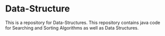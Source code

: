 # Data-Structure
This is a repository for Data-Structures. This repository contains java code for Searching and Sorting Algorithms as well as Data Structures.
